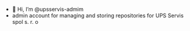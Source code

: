 - 👋 Hi, I’m @upsservis-admim
- admin account for managing and storing repositories for UPS Servis spol s. r. o

